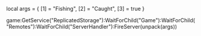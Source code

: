 
local args = {
    [1] = "Fishing",
    [2] = "Caught",
    [3] = true
}

game:GetService("ReplicatedStorage"):WaitForChild("Game"):WaitForChild("Remotes"):WaitForChild("ServerHandler"):FireServer(unpack(args))
